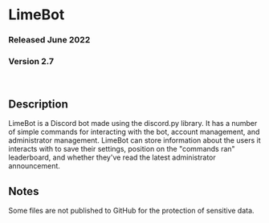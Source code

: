 # LimeBot
### Released June 2022
### Version 2.7

<br/>

## Description
LimeBot is a Discord bot made using the discord.py
library. It has a number of simple commands for
interacting with the bot, account management, and
administrator management. LimeBot can store information
about the users it interacts with to save their settings,
position on the "commands ran" leaderboard, and
whether they've read the latest administrator
announcement.

## Notes
Some files are not published to GitHub for the protection of sensitive data.
